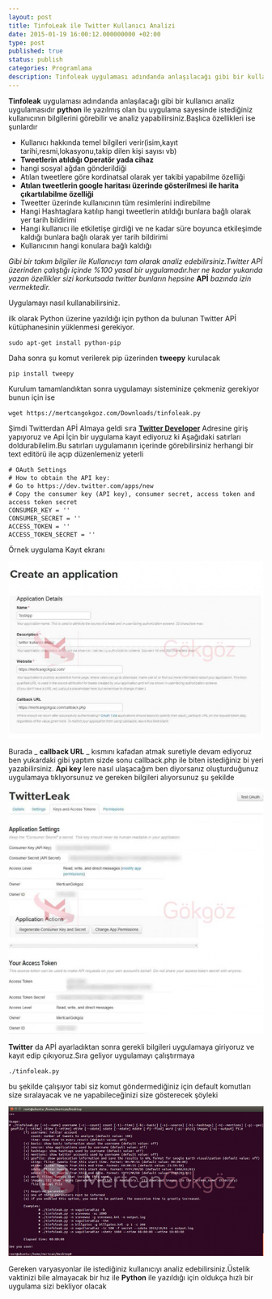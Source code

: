 ```yaml
---
layout: post
title: TinfoLeak ile Twitter Kullanıcı Analizi
date: 2015-01-19 16:00:12.000000000 +02:00
type: post
published: true
status: publish
categories: Programlama
description: Tinfoleak uygulaması adındanda anlaşılacağı gibi bir kullanıcı analiz uygulamasıdır python ile yazılmış olan bu uygulama sayesinde istediğiniz
---
```

**Tinfoleak** uygulaması adındanda anlaşılacağı gibi bir kullanıcı analiz uygulamasıdır **python** ile yazılmış olan bu uygulama sayesinde istediğiniz kullanıcının bilgilerini görebilir ve analiz yapabilirsiniz.Başlıca özellikleri ise şunlardır


- Kullanıcı hakkında temel bilgileri verir(isim,kayıt tarihi,resmi,lokasyonu,takip dilen kişi sayısı vb)
- **Tweetlerin atıldığı Operatör yada cihaz**
- hangi sosyal ağdan gönderildiği
- Atılan tweetlere göre kordinatsal olarak yer takibi yapabilme özelliği
- **Atılan tweetlerin google haritası üzerinde gösterilmesi ile harita çıkartılabilme özelliği**
- Tweetter üzerinde kullanıcının tüm resimlerini indirebilme
- Hangi Hashtaglara katılıp hangi tweetlerin atıldığı bunlara bağlı olarak yer tarih bildirimi
- Hangi kullanıcı ile etkiletişe girdiği ve ne kadar süre boyunca etkileşimde kaldığı bunlara bağlı olarak yer tarih bildirimi
- Kullanıcının hangi konulara bağlı kaldığı

_Gibi bir takım bilgiler ile Kullanıcıyı tam olarak analiz edebilirsiniz.Twitter APİ üzerinden çalıştığı içinde %100 yasal bir uygulamadır.her ne kadar yukarıda yazan özellikler sizi korkutsada twitter bunların hepsine_ **APİ** _bazında izin vermektedir._

Uygulamayı nasıl kullanabilirsiniz.

ilk olarak Python üzerine yazıldığı için python da bulunan Twitter APİ kütüphanesinin yüklenmesi gerekiyor.

    sudo apt-get install python-pip

Daha sonra şu komut verilerek pip üzerinden **tweepy** kurulacak

    pip install tweepy

Kurulum tamamlandıktan sonra uygulamayı sisteminize çekmeniz gerekiyor bunun için ise

    wget https://mertcangokgoz.com/Downloads/tinfoleak.py

Şimdi Twitterdan APİ Almaya geldi sıra [**Twitter Developer**](https://dev.twitter.com/apps/new) Adresine giriş yapıyoruz ve Api İçin bir uygulama kayıt ediyoruz ki Aşağıdaki satırları doldurabilelim.Bu satırları uygulamanın içerinde görebilirsiniz herhangi bir text editörü ile açıp düzenlemeniz yeterli

    # OAuth Settings
    # How to obtain the API key:
    # Go to https://dev.twitter.com/apps/new
    # Copy the consumer key (API key), consumer secret, access token and access token secret
    CONSUMER_KEY = ''
    CONSUMER_SECRET = ''
    ACCESS_TOKEN = ''
    ACCESS_TOKEN_SECRET = ''

Örnek uygulama Kayıt ekranı

![tinfoleaktwitteranalizgorsel1](/assets/tinfoleaktwitteranalizgorsel1-e1421340797127-827x576.jpg)

Burada _ **callback URL** _ kısmını kafadan atmak suretiyle devam ediyoruz ben yukardaki gibi yaptım sizde sonu callback.php ile biten istediğiniz bi yeri yazabilirsiniz. **Api key** lere nasıl ulaşacağım ben diyorsanız oluşturduğunuz uygulamaya tıklıyorsunuz ve gereken bilgileri alıyorsunuz şu şekilde

![tinfoleaktwitteranalizgorsel3](/assets/tinfoleaktwitteranalizgorsel3-e1421341406142-598x576.jpg)


**Twitter** da APİ ayarladıktan sonra gerekli bilgileri uygulamaya giriyoruz ve kayıt edip çıkıyoruz.Sıra geliyor uygulamayı çalıştırmaya

    ./tinfoleak.py

bu şekilde çalışıyor tabi siz komut göndermediğiniz için default komutları size sıralayacak ve ne yapabileceğinizi size gösterecek şöyleki

![tinfoleaktwitteranalizgorsel2](/assets/tinfoleaktwitteranalizgorsel2-e1421341137649-980x576.png)

Gereken varyasyonlar ile istediğiniz kullanıcıyı analiz edebilirsiniz.Üstelik vaktinizi bile almayacak bir hız ile **Python** ile yazıldığı için oldukça hızlı bir uygulama sizi bekliyor olacak
